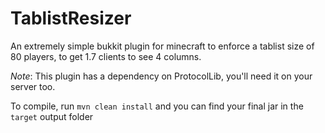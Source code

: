 # TablistResizer
An extremely simple bukkit plugin for minecraft to enforce a tablist size of 80 players, to get 1.7 clients to see 4 columns.

_Note_: This plugin has a dependency on ProtocolLib, you'll need it on your server too.

To compile, run `mvn clean install` and you can find your final jar in the `target` output folder